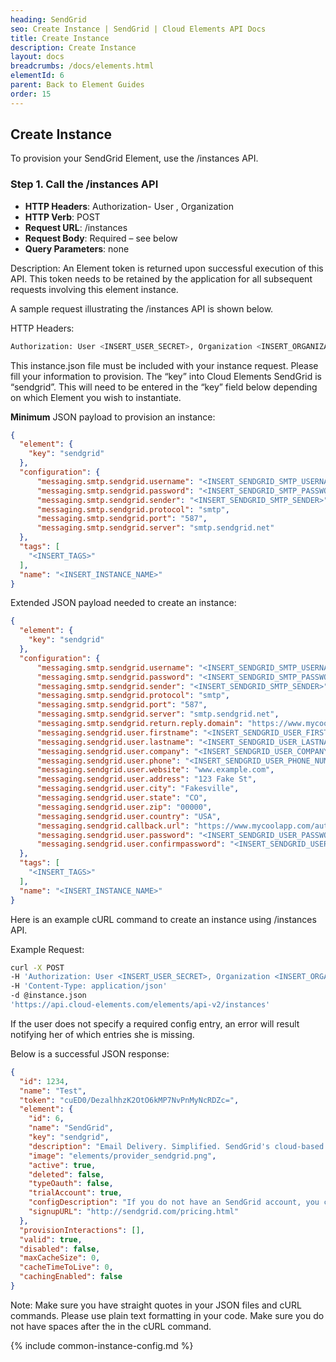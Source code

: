 ```yaml
---
heading: SendGrid
seo: Create Instance | SendGrid | Cloud Elements API Docs
title: Create Instance
description: Create Instance
layout: docs
breadcrumbs: /docs/elements.html
elementId: 6
parent: Back to Element Guides
order: 15
---
```


## Create Instance

To provision your SendGrid Element, use the /instances API.

### Step 1. Call the /instances API

* __HTTP Headers__: Authorization- User <user secret>, Organization <organization secret>
* __HTTP Verb__: POST
* __Request URL__: /instances
* __Request Body__: Required – see below
* __Query Parameters__: none

Description: An Element token is returned upon successful execution of this API. This token needs to be retained by the application for all subsequent requests involving this element instance.

A sample request illustrating the /instances API is shown below.

HTTP Headers:

```bash
Authorization: User <INSERT_USER_SECRET>, Organization <INSERT_ORGANIZATION_SECRET>

```
This instance.json file must be included with your instance request.  Please fill your information to provision.  The “key” into Cloud Elements SendGrid is “sendgrid”.  This will need to be entered in the “key” field below depending on which Element you wish to instantiate.

__Minimum__ JSON payload to provision an instance:

```json
{
  "element": {
    "key": "sendgrid"
  },
  "configuration": {
      "messaging.smtp.sendgrid.username": "<INSERT_SENDGRID_SMTP_USERNAME>",
      "messaging.smtp.sendgrid.password": "<INSERT_SENDGRID_SMTP_PASSWORD>",
      "messaging.smtp.sendgrid.sender": "<INSERT_SENDGRID_SMTP_SENDER>",
      "messaging.smtp.sendgrid.protocol": "smtp",
      "messaging.smtp.sendgrid.port": "587",
      "messaging.smtp.sendgrid.server": "smtp.sendgrid.net"
  },
  "tags": [
    "<INSERT_TAGS>"
  ],
  "name": "<INSERT_INSTANCE_NAME>"
}
```

Extended JSON payload needed to create an instance:

```json
{
  "element": {
    "key": "sendgrid"
  },
  "configuration": {
      "messaging.smtp.sendgrid.username": "<INSERT_SENDGRID_SMTP_USERNAME>",
      "messaging.smtp.sendgrid.password": "<INSERT_SENDGRID_SMTP_PASSWORD>",
      "messaging.smtp.sendgrid.sender": "<INSERT_SENDGRID_SMTP_SENDER>",
      "messaging.smtp.sendgrid.protocol": "smtp",
      "messaging.smtp.sendgrid.port": "587",
      "messaging.smtp.sendgrid.server": "smtp.sendgrid.net",
      "messaging.smtp.sendgrid.return.reply.domain": "https://www.mycoolapp.com",
      "messaging.sendgrid.user.firstname": "<INSERT_SENDGRID_USER_FIRSTNAME>",
      "messaging.sendgrid.user.lastname": "<INSERT_SENDGRID_USER_LASTNAME>",
      "messaging.sendgrid.user.company": "<INSERT_SENDGRID_USER_COMPANY>",
      "messaging.sendgrid.user.phone": "<INSERT_SENDGRID_USER_PHONE_NUMBER>",
      "messaging.sendgrid.user.website": "www.example.com",
      "messaging.sendgrid.user.address": "123 Fake St",
      "messaging.sendgrid.user.city": "Fakesville",
      "messaging.sendgrid.user.state": "CO",
      "messaging.sendgrid.user.zip": "00000",
      "messaging.sendgrid.user.country": "USA",
      "messaging.sendgrid.callback.url": "https://www.mycoolapp.com/auth",
      "messaging.sendgrid.user.password": "<INSERT_SENDGRID_USER_PASSWORD>",
      "messaging.sendgrid.user.confirmpassword": "<INSERT_SENDGRID_USER_PASSWORD>"
  },
  "tags": [
    "<INSERT_TAGS>"
  ],
  "name": "<INSERT_INSTANCE_NAME>"
}
```

Here is an example cURL command to create an instance using /instances API.

Example Request:

```bash
curl -X POST
-H 'Authorization: User <INSERT_USER_SECRET>, Organization <INSERT_ORGANIZATION_SECRET>'
-H 'Content-Type: application/json'
-d @instance.json
'https://api.cloud-elements.com/elements/api-v2/instances'
```

If the user does not specify a required config entry, an error will result notifying her of which entries she is missing.

Below is a successful JSON response:

```json
{
  "id": 1234,
  "name": "Test",
  "token": "cuED0/DezalhhzK2OtO6kMP7NvPnMyNcRDZc=",
  "element": {
    "id": 6,
    "name": "SendGrid",
    "key": "sendgrid",
    "description": "Email Delivery. Simplified. SendGrid's cloud-based email infrastructure relieves businesses of the cost and complexity of maintaining custom email systems. SendGrid provides reliable delivery, scalability and real-time analytics along with flexible APIs that make custom integration a breeze.",
    "image": "elements/provider_sendgrid.png",
    "active": true,
    "deleted": false,
    "typeOauth": false,
    "trialAccount": true,
    "configDescription": "If you do not have an SendGrid account, you can create one at <a href="http://sendgrid.com/pricing.html" target="_blank">SendGrid Signup</a>",
    "signupURL": "http://sendgrid.com/pricing.html"
  },
  "provisionInteractions": [],
  "valid": true,
  "disabled": false,
  "maxCacheSize": 0,
  "cacheTimeToLive": 0,
  "cachingEnabled": false
}
```

Note:  Make sure you have straight quotes in your JSON files and cURL commands.  Please use plain text formatting in your code.  Make sure you do not have spaces after the in the cURL command.

{% include common-instance-config.md %}
